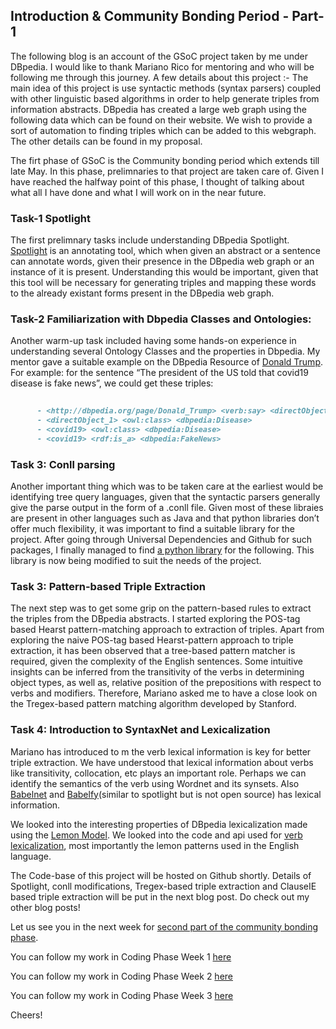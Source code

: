 ## Introduction & Community Bonding Period - Part-1

The following blog is an account of the GSoC project taken by me under DBpedia. I would like to thank Mariano Rico for mentoring and who will be following me through this journey. A few details about this project :- The main idea of this project is use syntactic methods (syntax parsers) coupled with other linguistic based algorithms in order to help generate triples from information abstracts. DBpedia has created a large web graph using the following data which can be found on their website. We wish to provide a sort of automation to finding triples which can be added to this webgraph. The other details can be found in my proposal.

The firt phase of GSoC is the Community bonding period which extends till late May. In this phase, prelimnaries to that project are taken care of. Given I have reached the halfway point of this phase, I thought of talking about what all I have done and what I will work on in the near future.

### Task-1 Spotlight

The first prelimnary tasks include understanding DBpedia Spotlight. [Spotlight](https://pypi.org/project/pyspotlight/) is an annotating tool, which when given an abstract or a sentence can annotate words, given their presence in the DBpedia web graph or an instance of it is present. Understanding this would be important, given that this tool will be necessary for generating triples and mapping these words to the already existant forms present in the DBpedia web graph.

### Task-2 Familiarization with Dbpedia Classes and Ontologies:

Another warm-up task included having some hands-on experience in understanding several Ontology Classes and the properties in Dbpedia. My mentor gave a suitable example on the DBpedia Resource of [Donald Trump](http://dbpedia.org/page/Donald_Trump). For example: for the sentence “The president of the US told that covid19 disease is fake news”, we could get these triples:
      
```markdown
      
      - <http://dbpedia.org/page/Donald_Trump> <verb:say> <directObject_1>
      - <directObject_1> <owl:class> <dbpedia:Disease>
      - <covid19> <owl:class> <dbpedia:Disease>
      - <covid19> <rdf:is_a> <dbpedia:FakeNews>

```

### Task 3: Conll parsing

Another important thing which was to be taken care at the earliest would be identifying tree query languages, given that the syntactic parsers generally give the parse output in the form of a .conll file. Given most of these libraies are present in other languages such as Java and that python libraries don’t offer much flexibility, it was important to find a suitable library for the project. After going through Universal Dependencies and Github for such packages, I finally managed to find [a python library](https://github.com/EmilStenstrom/conllu) for the following. This library is now being modified to suit the needs of the project.


### Task 3: Pattern-based Triple Extraction 

The next step was to get some grip on the pattern-based rules to extract the <Subject-verb-object> triples from the DBpedia abstracts. I started exploring the POS-tag based Hearst pattern-matching approach to extraction of triples. Apart from exploring the naive POS-tag based Hearst-pattern approach to triple extraction, it has been observed that a tree-based pattern matcher is required, given the complexity of the English sentences. Some intuitive insights can be inferred from the transitivity of the verbs in determining object types, as well as, relative position of the prepositions with respect to verbs and modifiers. Therefore, Mariano asked me to have a close look on the Tregex-based pattern matching algorithm developed by Stanford.


### Task 4: Introduction to SyntaxNet and Lexicalization
Mariano has introduced to m the verb lexical information is key for better triple extraction. We have understood that lexical information about verbs like transitivity, collocation, etc plays an important role. Perhaps we can identify the semantics of the verb using Wordnet and its synsets. Also [Babelnet](https://babelnet.org) and [Babelfy](http://babelfy.org/index)(similar to spotlight but is not open source) has lexical information.

We looked into the interesting properties of DBpedia lexicalization made using the [Lemon Model](ceur-ws.org/Vol-1064/Unger_lemon.pdf). We looked into the code and api used for [verb lexicalization](https://github.com/ag-sc/lemon.dbpedia), most importantly the lemon patterns used in the English language.
      
The Code-base of this project will be hosted on Github shortly. Details of Spotlight, conll modifications, Tregex-based triple extraction and ClauseIE based triple extraction  will be put in the next blog post. Do check out my other blog posts!

Let us see you in the next week for [second part of the community bonding phase](https://ishani-mondal.github.io/Community-Bonding-Part-2).

You can follow my work in Coding Phase Week 1 [here](https://ishani-mondal.github.io/Coding%20Phase-Week1.md)

You can follow my work in Coding Phase Week 2 [here](https://ishani-mondal.github.io/Coding-Phase-Week2.md)

You can follow my work in Coding Phase Week 3 [here](https://ishani-mondal.github.io/Coding-Phase-Week3.md)

Cheers!

